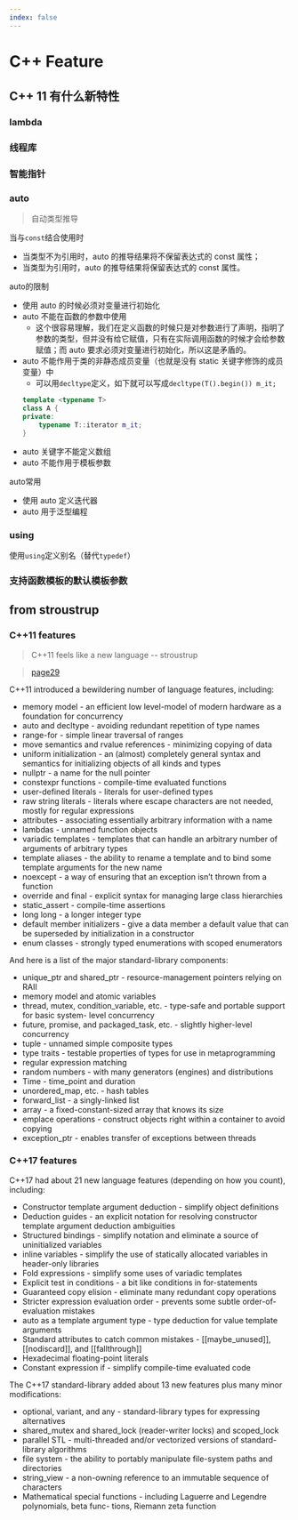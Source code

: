 ```yaml
---
index: false
---
```


# C++ Feature

## C++ 11 有什么新特性

### lambda

### 线程库

### 智能指针

### auto

> 自动类型推导

当与`const`结合使用时

* 当类型不为引用时，auto 的推导结果将不保留表达式的 const 属性；
* 当类型为引用时，auto 的推导结果将保留表达式的 const 属性。

auto的限制

* 使用 auto 的时候必须对变量进行初始化
* auto 不能在函数的参数中使用
    * 这个很容易理解，我们在定义函数的时候只是对参数进行了声明，指明了参数的类型，但并没有给它赋值，只有在实际调用函数的时候才会给参数赋值；而
      auto 要求必须对变量进行初始化，所以这是矛盾的。
* auto 不能作用于类的非静态成员变量（也就是没有 static 关键字修饰的成员变量）中
    * 可以用`decltype`定义，如下就可以写成`decltype(T().begin()) m_it;`
  ```cpp
  template <typename T>
  class A {
  private:
      typename T::iterator m_it;
  }       
  ```
* auto 关键字不能定义数组
* auto 不能作用于模板参数

auto常用

* 使用 auto 定义迭代器
* auto 用于泛型编程

### using

使用`using`定义别名（替代`typedef`）

### 支持函数模板的默认模板参数

## from stroustrup

### C++11 features

> C++11 feels like a new language -- stroustrup

> [page29](https://www.stroustrup.com/hopl20main-p5-p-bfc9cd4--final.pdf)

C++11 introduced a bewildering number of language features, including:

* memory model - an efficient low level-model of modern hardware as a foundation for concurrency
* auto and decltype - avoiding redundant repetition of type names
* range-for - simple linear traversal of ranges
* move semantics and rvalue references - minimizing copying of data
* uniform initialization - an (almost) completely general syntax and semantics for initializing objects of all kinds and
  types
* nullptr - a name for the null pointer
* constexpr functions - compile-time evaluated functions
* user-defined literals - literals for user-defined types
* raw string literals - literals where escape characters are not needed, mostly for regular expressions
* attributes - associating essentially arbitrary information with a name
* lambdas - unnamed function objects
* variadic templates - templates that can handle an arbitrary number of arguments of arbitrary types
* template aliases - the ability to rename a template and to bind some template arguments for the new name
* noexcept - a way of ensuring that an exception isn’t thrown from a function
* override and final - explicit syntax for managing large class hierarchies
* static_assert - compile-time assertions
* long long - a longer integer type
* default member initializers - give a data member a default value that can be superseded by initialization in a
  constructor
* enum classes - strongly typed enumerations with scoped enumerators

And here is a list of the major standard-library components:

* unique_ptr and shared_ptr - resource-management pointers relying on RAII
* memory model and atomic variables
* thread, mutex, condition_variable, etc. - type-safe and portable support for basic system- level concurrency
* future, promise, and packaged_task, etc. - slightly higher-level concurrency
* tuple - unnamed simple composite types
* type traits - testable properties of types for use in metaprogramming
* regular expression matching
* random numbers - with many generators (engines) and distributions
* Time - time_point and duration
* unordered_map, etc. - hash tables
* forward_list - a singly-linked list
* array - a fixed-constant-sized array that knows its size
* emplace operations - construct objects right within a container to avoid copying
* exception_ptr - enables transfer of exceptions between threads

### C++17 features

C++17 had about 21 new language features (depending on how you count), including:

* Constructor template argument deduction - simplify object definitions
* Deduction guides - an explicit notation for resolving constructor template argument deduction ambiguities
* Structured bindings - simplify notation and eliminate a source of uninitialized variables
* inline variables - simplify the use of statically allocated variables in header-only libraries
* Fold expressions - simplify some uses of variadic templates
* Explicit test in conditions - a bit like conditions in for-statements
* Guaranteed copy elision - eliminate many redundant copy operations
* Stricter expression evaluation order - prevents some subtle order-of-evaluation mistakes
* auto as a template argument type - type deduction for value template arguments
* Standard attributes to catch common mistakes - [[maybe_unused]], [[nodiscard]], and [[fallthrough]]
* Hexadecimal floating-point literals
* Constant expression if - simplify compile-time evaluated code

The C++17 standard-library added about 13 new features plus many minor modifications:

* optional, variant, and any - standard-library types for expressing alternatives
* shared_mutex and shared_lock (reader-writer locks) and scoped_lock
* parallel STL - multi-threaded and/or vectorized versions of standard-library algorithms
* file system - the ability to portably manipulate file-system paths and directories
* string_view - a non-owning reference to an immutable sequence of characters
* Mathematical special functions - including Laguerre and Legendre polynomials, beta func- tions, Riemann zeta function
